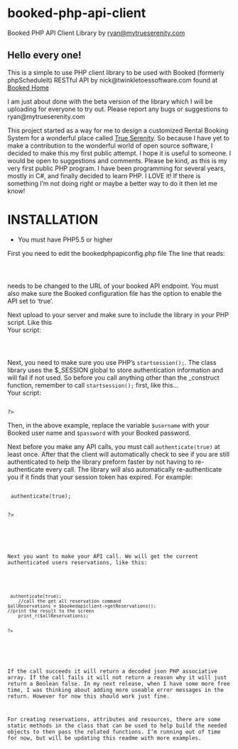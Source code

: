 # booked-php-api-client
Booked PHP API Client Library
by ryan@mytrueserenity.com

<h2>Hello every one!</h2>

<p>This is a simple to use PHP client library to be used with Booked (formerly phpScheduleIt) RESTful API by nick@twinkletoessoftware.com found at <a href='http://sourceforge.net/projects/phpscheduleit'>Booked Home</a></p>
<p>I am just about done with the beta version of the library which I will be uploading for everyone to try out.
Please report any bugs or suggestions to ryan@mytrueserenity.com</p>
<p>This project started as a way for me to design a customized Rental Booking System for a wonderful place called <a href='https://mytrueserenity.com'>True Serenity</a>. So because I have yet to make a contribution to the wonderful world of open source software, I decided to make this my first public attempt. I hope it is useful to someone. I would be open to suggestions and comments. Please be kind, as this is my very first public PHP program. I have been programming for several years, mostly in C#, and finally decided to learn PHP. I LOVE it! If there is something I’m not doing right or maybe a better way to do it then let me know!</p>
<h1>INSTALLATION</h1>
<ul><li>You must have PHP5.5 or higher</li></ul>
<p>First you need to edit the bookedphpapiconfig.php file
The line that reads:</p> 
<p>
<code>
<?PHP
const BOOKEDAPIURL = ‘http://your-domain/booked/web/services/index.php’;
?>
</code>
</p>
<p>needs to be changed to the URL of your booked API endpoint. You must also make sure the Booked configuration file has the option to enable the API set to ‘true’.</p>
<p>Next upload to your server and make sure to include the library in your PHP script. Like this
<br>
Your script:</p>
<p>
<code>
<?PHP
	require_once(‘path to file/bookedapi.php’);
?>
</code>
</p>
<p>Next, you need to make sure you use PHP’s <code>startsession();</code>. The class library uses the $_SESSION global to store authentication information and will fail if not used. So before you call anything other than the _construct function, remember to call <code>startsession();</code> first, like this…
<br>
Your script:</p>
<p>
<code>
<?PHP
	require_once(‘path to file/bookedapi.php’);
	//some of your code
	startsession();
	$username = ‘your_booked_admin_username’;
	$password = ‘your_booked_admin_password;
	$bookedapiclient = new bookedapiclient($username, $password);
	
?>
</code>
</p>
<p>Then, in the above example, replace the variable <code>$username</code> with your Booked user name and <code>$password</code> with your Booked password.</p>

<p>Next before you make any API calls, you must call <code>authenticate(true)</code> at least once. After that the client will automatically check to see if you are still authenticated to help the library preform faster by not having to re-authenticate every call. The library will also automatically re-authenticate you if it finds that your session token has expired. For example:</p>
<p>
<code>
<?PHP
	require_once(‘path to file/bookedapi.php’);
	//some of your code
	startsession();
	$username = ‘your_booked_admin_username’;
	$password = ‘your_booked_admin_password;
	$bookedapiclient = new bookedapiclient($username, $password);
	$bookedapiclient-> authenticate(true);
	
?>
<div>
</p>
<p>Next you want to make your API call. We will get the current authenticated users reservations, like this:</p>
<p>
<code>
<?PHP
	require_once(‘path to file/bookedapi.php’);
	//some of your code
	startsession();
	$username = ‘your_booked_admin_username’;
	$password = ‘your_booked_admin_password;
	$bookedapiclient = new bookedapiclient($username, $password);
	$bookedapiclient-> authenticate(true);
	//call the get all reservation command
$allReservations = $bookedapiclient->getReservations();
//print the result to the screen
	print_r($allReservations);
	
?>
</code>
</p>

<p>If the call succeeds it will return a decoded json PHP associative array. If the call fails it will not return a reason why it will just return a Boolean false. In my next release, when I have some more free time, I was thinking about adding more useable error messages in the return. However for now this should work just fine.</p>  
<p>For creating reservations, attributes and resources, there are some static methods in the class that can be used to help build the needed objects to then pass the related functions. I’m running out of time for now, but will be updating this readme with more examples.</p>

